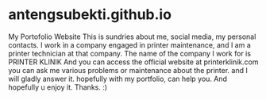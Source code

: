# antengsubekti.github.io
My Portofolio Website
This is sundries about me, social media, my personal contacts.
I work in a company engaged in printer maintenance, and I am a printer technician at that company.
The name of the company I work for is PRINTER KLINIK 
And you can access the official website at printerklinik.com
you can ask me various problems or maintenance about the printer. and I will gladly answer it.
hopefully with my portfolio, can help you.
And hopefully u enjoy it.
Thanks. :)
